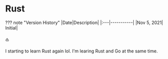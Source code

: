 # Rust

??? note "Version History"
	|Date|Description|
	|:---|-----------|
	|Nov 5, 2021| Initial|

:sailboat:

I starting to learn Rust again lol.
I'm learing Rust and Go at the same time.
